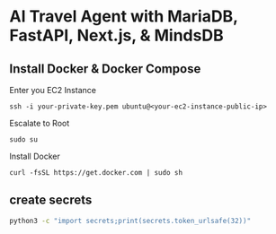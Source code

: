 # AI Travel Agent with MariaDB, FastAPI, Next.js, & MindsDB


## Install Docker & Docker Compose

Enter you EC2 Instance
```
ssh -i your-private-key.pem ubuntu@<your-ec2-instance-public-ip>
```

Escalate to Root
```
sudo su
```

Install Docker
```
curl -fsSL https://get.docker.com | sudo sh
```


## create secrets

```bash
python3 -c "import secrets;print(secrets.token_urlsafe(32))"
```